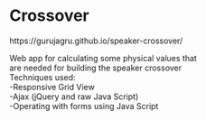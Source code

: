 <p><h1>Crossover</h1>https://gurujagru.github.io/speaker-crossover/<p>
Web app for calculating some physical values that </br>
are needed for building the speaker crossover </br> 
Techniques used: <br/>
  -Responsive Grid View <br/>
  -Ajax (jQuery and raw Java Script) <br/>
  -Operating with forms using Java Script <br/>
  
